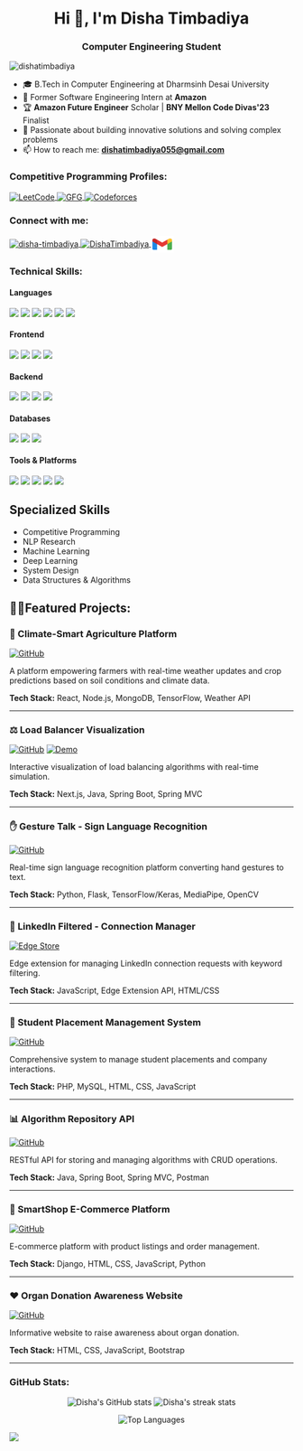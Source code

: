 <h1 align="center">Hi 👋, I'm Disha Timbadiya</h1>
<h3 align="center">Computer Engineering Student</h3>

<p align="left"> <img src="https://komarev.com/ghpvc/?username=dishatimbadiya&label=Profile%20views&color=0e75b6&style=flat" alt="dishatimbadiya" /> </p>

- 🎓 B.Tech in Computer Engineering at Dharmsinh Desai University
- 💼 Former Software Engineering Intern at **Amazon**
- 🏆 **Amazon Future Engineer** Scholar | **BNY Mellon Code Divas'23** Finalist
- 🚀 Passionate about building innovative solutions and solving complex problems
- 📫 How to reach me: **dishatimbadiya055@gmail.com**

<h3 align="left">Competitive Programming Profiles:</h3>
<p align="left">
  <a href="https://leetcode.com/dishatimbadiya055/" target="blank">
    <img align="center" src="https://img.shields.io/badge/LeetCode-1683_max_(Top_15%25)-orange?style=for-the-badge&logo=leetcode" alt="LeetCode"/>
  </a>
  <a href="https://auth.geeksforgeeks.org/user/dishatimbmosc" target="blank">
    <img align="center" src="https://img.shields.io/badge/GeeksforGeeks-Top_1%25-brightgreen?style=for-the-badge&logo=geeksforgeeks" alt="GFG"/>
  </a>
  <a href="https://codeforces.com/profile/dishatimbadiya455" target="blank">
    <img align="center" src="https://img.shields.io/badge/Codeforces-1008_max-blue?style=for-the-badge&logo=codeforces" alt="Codeforces"/>
  </a>
</p>

<h3 align="left">Connect with me:</h3>
<p align="left">
  <a href="https://linkedin.com/in/dishatimbadiya" target="blank">
    <img align="center" src="https://raw.githubusercontent.com/rahuldkjain/github-profile-readme-generator/master/src/images/icons/Social/linked-in-alt.svg" alt="disha-timbadiya" height="30" width="40"/>
  </a>
  <a href="https://x.com/DishaTimbadiya" target="blank">
    <img align="center" src="https://raw.githubusercontent.com/rahuldkjain/github-profile-readme-generator/master/src/images/icons/Social/twitter.svg" alt="DishaTimbadiya" height="30" width="40"/>
  </a>
  <a href="mailto:dishatimbadiya055@gmail.com">
    <img align="center" src="https://raw.githubusercontent.com/rahuldkjain/github-profile-readme-generator/master/src/images/icons/Social/gmail.svg" alt="email" height="30" width="40"/>
  </a>
</p>

<h3 align="left">Technical Skills:</h3>

<h4>Languages</h4>
<p align="left">
  <img src="https://img.shields.io/badge/C++-00599C?style=for-the-badge&logo=c%2B%2B&logoColor=white"/>
  <img src="https://img.shields.io/badge/C-A8B9CC?style=for-the-badge&logo=c&logoColor=black"/>
  <img src="https://img.shields.io/badge/Python-3776AB?style=for-the-badge&logo=python&logoColor=white"/>
  <img src="https://img.shields.io/badge/Java-007396?style=for-the-badge&logo=java&logoColor=white"/>
  <img src="https://img.shields.io/badge/JavaScript-F7DF1E?style=for-the-badge&logo=javascript&logoColor=black"/>
  <img src="https://img.shields.io/badge/PHP-777BB4?style=for-the-badge&logo=php&logoColor=white"/>
</p>

<h4>Frontend</h4>
<p align="left">
  <img src="https://img.shields.io/badge/React-61DAFB?style=for-the-badge&logo=react&logoColor=black"/>
  <img src="https://img.shields.io/badge/HTML5-E34F26?style=for-the-badge&logo=html5&logoColor=white"/>
  <img src="https://img.shields.io/badge/CSS3-1572B6?style=for-the-badge&logo=css3&logoColor=white"/>
  <img src="https://img.shields.io/badge/Bootstrap-7952B3?style=for-the-badge&logo=bootstrap&logoColor=white"/>
</p>

<h4>Backend</h4>
<p align="left">
  <img src="https://img.shields.io/badge/Node.js-339933?style=for-the-badge&logo=nodedotjs&logoColor=white"/>
  <img src="https://img.shields.io/badge/Spring_Boot-6DB33F?style=for-the-badge&logo=spring&logoColor=white"/>
  <img src="https://img.shields.io/badge/Django-092E20?style=for-the-badge&logo=django&logoColor=white"/>
  <img src="https://img.shields.io/badge/Express.js-000000?style=for-the-badge&logo=express&logoColor=white"/>
</p>

<h4>Databases</h4>
<p align="left">
  <img src="https://img.shields.io/badge/MySQL-4479A1?style=for-the-badge&logo=mysql&logoColor=white"/>
  <img src="https://img.shields.io/badge/MongoDB-47A248?style=for-the-badge&logo=mongodb&logoColor=white"/>
  <img src="https://img.shields.io/badge/Oracle-F80000?style=for-the-badge&logo=oracle&logoColor=white"/>
</p>

<h4>Tools & Platforms</h4>
<p align="left">
  <img src="https://img.shields.io/badge/Git-F05032?style=for-the-badge&logo=git&logoColor=white"/>
  <img src="https://img.shields.io/badge/AWS-232F3E?style=for-the-badge&logo=amazonaws&logoColor=white"/>
  <img src="https://img.shields.io/badge/Docker-2496ED?style=for-the-badge&logo=docker&logoColor=white"/>
  <img src="https://img.shields.io/badge/Linux-FCC624?style=for-the-badge&logo=linux&logoColor=black"/>
  <img src="https://img.shields.io/badge/Postman-FF6C37?style=for-the-badge&logo=postman&logoColor=white"/>
</p>

## Specialized Skills
- Competitive Programming
- NLP Research
- Machine Learning
- Deep Learning
- System Design
- Data Structures & Algorithms

## 👨‍💻Featured Projects:

### 🌱 Climate-Smart Agriculture Platform
[![GitHub](https://img.shields.io/badge/GitHub-View_Code-black?style=for-the-badge&logo=github)](https://github.com/Dishatimbadiya/Climate-Smart-Agriculture-Platform)

A platform empowering farmers with real-time weather updates and crop predictions based on soil conditions and climate data.

**Tech Stack:** React, Node.js, MongoDB, TensorFlow, Weather API

---

### ⚖️ Load Balancer Visualization
[![GitHub](https://img.shields.io/badge/GitHub-View_Code-black?style=for-the-badge&logo=github)](https://github.com/Dishatimbadiya/LoadBalancerVisulization)
[![Demo](https://img.shields.io/badge/Live_Demo-View-blue?style=for-the-badge)](https://lnkd.in/dcCP7Ghw)

Interactive visualization of load balancing algorithms with real-time simulation.

**Tech Stack:** Next.js, Java, Spring Boot, Spring MVC

---

### ✋ Gesture Talk - Sign Language Recognition
[![GitHub](https://img.shields.io/badge/GitHub-View_Code-black?style=for-the-badge&logo=github)](https://github.com/Dishatimbadiya/GestureTalk)

Real-time sign language recognition platform converting hand gestures to text.

**Tech Stack:** Python, Flask, TensorFlow/Keras, MediaPipe, OpenCV

---

### 🔗 LinkedIn Filtered - Connection Manager
[![Edge Store](https://img.shields.io/badge/Edge_Store-View_Extension-blue?style=for-the-badge&logo=microsoft-edge)](https://lnkd.in/gUpfg25g)

Edge extension for managing LinkedIn connection requests with keyword filtering.

**Tech Stack:** JavaScript, Edge Extension API, HTML/CSS

---

### 🏫 Student Placement Management System
[![GitHub](https://img.shields.io/badge/GitHub-View_Code-black?style=for-the-badge&logo=github)](https://github.com/Dishatimbadiya/Student_Placement_Management_System)

Comprehensive system to manage student placements and company interactions.

**Tech Stack:** PHP, MySQL, HTML, CSS, JavaScript

---

### 📊 Algorithm Repository API
[![GitHub](https://img.shields.io/badge/GitHub-View_Code-black?style=for-the-badge&logo=github)](https://github.com/Dishatimbadiya/Algo_Repo)

RESTful API for storing and managing algorithms with CRUD operations.

**Tech Stack:** Java, Spring Boot, Spring MVC, Postman

---

### 🛒 SmartShop E-Commerce Platform
[![GitHub](https://img.shields.io/badge/GitHub-View_Code-black?style=for-the-badge&logo=github)](https://github.com/Dishatimbadiya/Ecommerce_website)

E-commerce platform with product listings and order management.

**Tech Stack:** Django, HTML, CSS, JavaScript, Python

---

### ❤️ Organ Donation Awareness Website
[![GitHub](https://img.shields.io/badge/GitHub-View_Code-black?style=for-the-badge&logo=github)](https://github.com/Dishatimbadiya/Organ_Donation)

Informative website to raise awareness about organ donation.

**Tech Stack:** HTML, CSS, JavaScript, Bootstrap

---

<h3 align="left">GitHub Stats:</h3>

<p align="center">
  <img src="https://github-readme-stats.vercel.app/api?username=dishatimbadiya&show_icons=true&theme=radical&hide_border=true" alt="Disha's GitHub stats" width="48%"/>
  <img src="https://github-readme-streak-stats.herokuapp.com/?user=dishatimbadiya&theme=radical&hide_border=true" alt="Disha's streak stats" width="48%"/>
</p>

<p align="center">
  <img src="https://github-readme-stats.vercel.app/api/top-langs/?username=dishatimbadiya&layout=compact&theme=radical&hide_border=true" alt="Top Languages" width="48%"/>
</p>

<img src="https://github-profile-trophy.vercel.app/?username=dishatimbadiya">
